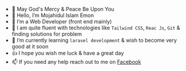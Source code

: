 - 💖 May God's Mercy & Peace Be Upon You
- 👋 Hello, I’m Mojahidul Islam Emon
- 👀 I’m a Web Developer (front end mainly)
- 🌱 I am quite fluent with technologies like `Tailwind CSS`, `Reac Js`, `Git` & finding solutions for problem
- 💞️ I’m currently learning `laravel development` & wish to become very good at it soon
- 👍 I hope you wish me luck & have a great day
- 📫 If you need any help reach out to me on [Facebook](https://www.facebook.com/itsemon245/)

<!---
bdemon245/bdemon245 is a ✨ special ✨ repository because its `README.md` (this file) appears on your GitHub profile.
You can click the Preview link to take a look at your changes.
--->
